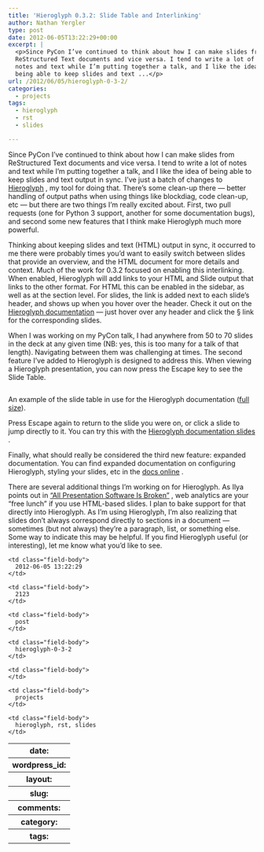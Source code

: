 ```yaml
---
title: 'Hieroglyph 0.3.2: Slide Table and Interlinking'
author: Nathan Yergler
type: post
date: 2012-06-05T13:22:29+00:00
excerpt: |
  <p>Since PyCon I’ve continued to think about how I can make slides from
  ReStructured Text documents and vice versa. I tend to write a lot of
  notes and text while I’m putting together a talk, and I like the idea of
  being able to keep slides and text ...</p>
url: /2012/06/05/hieroglyph-0-3-2/
categories:
  - projects
tags:
  - hieroglyph
  - rst
  - slides

---
```

Since PyCon I’ve continued to think about how I can make slides from ReStructured Text documents and vice versa. I tend to write a lot of notes and text while I’m putting together a talk, and I like the idea of being able to keep slides and text output in sync. I’ve just a batch of changes to [Hieroglyph][1] , my tool for doing that. There’s some clean-up there — better handling of output paths when using things like blockdiag, code clean-up, etc — but there are two things I’m really excited about. First, two pull requests (one for Python 3 support, another for some documentation bugs), and second some new features that I think make Hieroglyph much more powerful.

Thinking about keeping slides and text (<span class="caps">HTML</span>) output in sync, it occurred to me there were probably times you’d want to easily switch between slides that provide an overview, and the <span class="caps">HTML</span> document for more details and context. Much of the work for 0.3.2 focused on enabling this interlinking. When enabled, Hieroglyph will add links to your <span class="caps">HTML</span> and Slide output that links to the other format. For <span class="caps">HTML</span> this can be enabled in the sidebar, as well as at the section level. For slides, the link is added next to each slide’s header, and shows up when you hover over the header. Check it out on the [Hieroglyph documentation][2]  — just hover over any header and click the § link for the corresponding slides.

When I was working on my PyCon talk, I had anywhere from 50 to 70 slides in the deck at any given time (<span class="caps">NB</span>: yes, this is too many for a talk of that length). Navigating between them was challenging at times. The second feature I’ve added to Hieroglyph is designed to address this. When viewing a Hieroglyph presentation, you can now press the Escape key to see the Slide Table.

<div class="figure align-center">
  <img alt="" src="/media/2012/06/Screen-Shot-2012-06-05-at-3.55.51-PM-300x231.png" />

  <p class="caption">
    An example of the slide table in use for the Hieroglyph documentation (<a class="reference external" href="/media/2012/06/Screen-Shot-2012-06-05-at-3.55.51-PM.png">full size</a>).
  </p>
</div>

Press Escape again to return to the slide you were on, or click a slide to jump directly to it. You can try this with the [Hieroglyph documentation slides][3] .

Finally, what should really be considered the third new feature: expanded documentation. You can find expanded documentation on configuring Hieroglyph, styling your slides, etc in the [docs online][3] .

There are several additional things I’m working on for Hieroglyph. As Ilya points out in [“All Presentation Software Is Broken”][4] , web analytics are your “free lunch” if you use <span class="caps">HTML</span>-based slides. I plan to bake support for that directly into Hieroglyph. As I’m using Hieroglyph, I’m also realizing that slides don’t always correspond directly to sections in a document — sometimes (but not always) they’re a paragraph, list, or something else. Some way to indicate this may be helpful. If you find Hieroglyph useful (or interesting), let me know what you’d like to see.

<table class="docutils field-list" frame="void" rules="none">
  <col class="field-name" /> <col class="field-body" /> <tr class="field">
    <th class="field-name">
      date:
    </th>

    <td class="field-body">
      2012-06-05 13:22:29
    </td>
  </tr>

  <tr class="field">
    <th class="field-name">
      wordpress_id:
    </th>

    <td class="field-body">
      2123
    </td>
  </tr>

  <tr class="field">
    <th class="field-name">
      layout:
    </th>

    <td class="field-body">
      post
    </td>
  </tr>

  <tr class="field">
    <th class="field-name">
      slug:
    </th>

    <td class="field-body">
      hieroglyph-0-3-2
    </td>
  </tr>

  <tr class="field">
    <th class="field-name">
      comments:
    </th>

    <td class="field-body">
    </td>
  </tr>

  <tr class="field">
    <th class="field-name">
      category:
    </th>

    <td class="field-body">
      projects
    </td>
  </tr>

  <tr class="field">
    <th class="field-name">
      tags:
    </th>

    <td class="field-body">
      hieroglyph, rst, slides
    </td>
  </tr>
</table>

 [1]: http://yergler.net/blog/2012/03/13/hieroglyph/
 [2]: http://yergler.net/projects/hieroglyph/
 [3]: /projects/hieroglyph/slides/
 [4]: http://www.igvita.com/2012/05/14/all-presentation-software-is-broken/